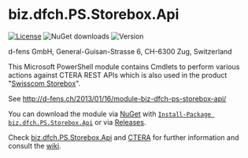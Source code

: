 biz.dfch.PS.Storebox.Api
========================

[![License](https://img.shields.io/badge/license-Apache%20License%202.0-blue.svg)](https://github.com/dfch/biz.dfch.PS.Storebox.Api/blob/master/LICENSE)
![NuGet downloads](https://img.shields.io/nuget/dt/biz.dfch.PS.Storebox.Api.svg)
![Version](https://img.shields.io/nuget/v/biz.dfch.PS.Storebox.Api.svg)

d-fens GmbH, General-Guisan-Strasse 6, CH-6300 Zug, Switzerland

This Microsoft PowerShell module contains Cmdlets to perform various actions against CTERA REST APIs which is also used in the product "[Swisscom Storebox](http://www.swisscom.ch/storebox)".

See http://d-fens.ch/2013/01/16/module-biz-dfch-ps-storebox-api/

You can download the module via [NuGet](https://www.nuget.org/profiles/ronald.rink) with [`Install-Package biz.dfch.PS.Storebox.Api`](https://www.nuget.org/packages/biz.dfch.PS.Storebox.Api/) or via [Releases](https://github.com/dfch/biz.dfch.PS.Storebox.Api/releases).

Check [biz.dfch.PS.Storebox.Api](http://d-fens.ch/tag/biz-dfch-ps-storebox-api/) and [CTERA](http://d-fens.ch/tag/ctera/) for further information and consult the [wiki](https://github.com/dfch/biz.dfch.PS.Storebox.Api/wiki).
